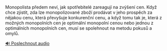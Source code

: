 
Monopolista předem neví, jak spotřebitelé zareagují na zvýšení cen. Když chce zjistit, zda lze monopolizované zboží prodávat v jeho prospěch za nějakou cenu, která převyšuje konkurenční cenu, a když tomu tak je, která z možných monopolních cen je optimální monopolní cenou nebo jednou z optimálních monopolních cen, musí se spolehnout na metodu pokusů a omylů.

[🔊 Poslechnout audio](/data/7-paragraphs/audio/chapter_65/para_005-Monopolista-pedem-nev-jak-spotebitel-zareaguj.mp3)
